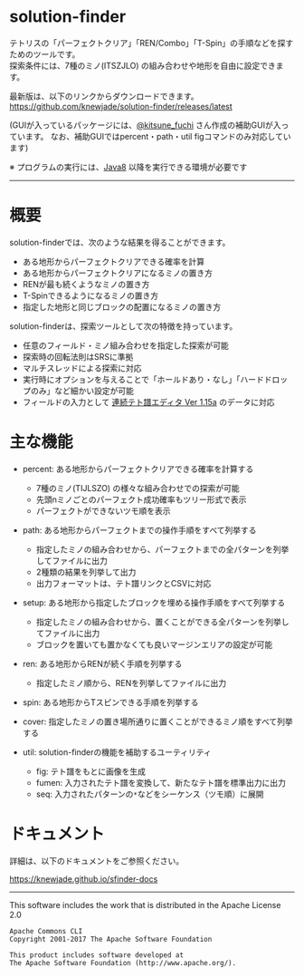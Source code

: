 # solution-finder

テトリスの「パーフェクトクリア」「REN/Combo」「T-Spin」の手順などを探すためのツールです。  
探索条件には、7種のミノ(ITSZJLO) の組み合わせや地形を自由に設定できます。

最新版は、以下のリンクからダウンロードできます。  
https://github.com/knewjade/solution-finder/releases/latest

(GUIが入っているパッケージには、[@kitsune_fuchi](https://twitter.com/kitsune_fuchi) さん作成の補助GUIが入っています。 なお、補助GUIではpercent・path・util
figコマンドのみ対応しています)

※ プログラムの実行には、[Java8](https://www.java.com/ja/download/) 以降を実行できる環境が必要です

----

# 概要

solution-finderでは、次のような結果を得ることができます。

* ある地形からパーフェクトクリアできる確率を計算
* ある地形からパーフェクトクリアになるミノの置き方
* RENが最も続くようなミノの置き方
* T-Spinできるようになるミノの置き方
* 指定した地形と同じブロックの配置になるミノの置き方

solution-finderは、探索ツールとして次の特徴を持っています。

* 任意のフィールド・ミノ組み合わせを指定した探索が可能
* 探索時の回転法則はSRSに準拠
* マルチスレッドによる探索に対応
* 実行時にオプションを与えることで「ホールドあり・なし」「ハードドロップのみ」など細かい設定が可能
* フィールドの入力として [連続テト譜エディタ Ver 1.15a](http://fumen.zui.jp) のデータに対応

# 主な機能

* percent: ある地形からパーフェクトクリアできる確率を計算する
    - 7種のミノ(TIJLSZO) の様々な組み合わせでの探索が可能
    - 先頭nミノごとのパーフェクト成功確率もツリー形式で表示
    - パーフェクトができないツモ順を表示

* path: ある地形からパーフェクトまでの操作手順をすべて列挙する
    - 指定したミノの組み合わせから、パーフェクトまでの全パターンを列挙してファイルに出力
    - 2種類の結果を列挙して出力
    - 出力フォーマットは、テト譜リンクとCSVに対応

* setup: ある地形から指定したブロックを埋める操作手順をすべて列挙する
    - 指定したミノの組み合わせから、置くことができる全パターンを列挙してファイルに出力
    - ブロックを置いても置かなくても良いマージンエリアの設定が可能

* ren: ある地形からRENが続く手順を列挙する
  - 指定したミノ順から、RENを列挙してファイルに出力

* spin: ある地形からTスピンできる手順を列挙する

* cover: 指定したミノの置き場所通りに置くことができるミノ順をすべて列挙する

* util: solution-finderの機能を補助するユーティリティ
  - fig: テト譜をもとに画像を生成
  - fumen: 入力されたテト譜を変換して、新たなテト譜を標準出力に出力
  - seq: 入力されたパターンの``*``などをシーケンス（ツモ順）に展開

# ドキュメント

詳細は、以下のドキュメントをご参照ください。

https://knewjade.github.io/sfinder-docs


------

This software includes the work that is distributed in the Apache License 2.0

```
Apache Commons CLI
Copyright 2001-2017 The Apache Software Foundation

This product includes software developed at
The Apache Software Foundation (http://www.apache.org/).
```
